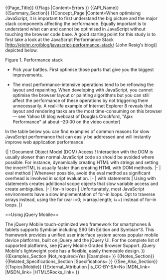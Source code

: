 {{Page_Title}}
{{Flags
|Content=Errors
}}
{{API_Name}}
{{Summary_Section}}
{{Concept_Page
|Content=When optimising JavaScript, it is important to first understand the big picture and the major stack components affecting the performance. Equally important is to understand what can and cannot be optimised in JavaScript without touching the browser code base. A good starting point for this study is to first take a look at the JavaScript Performance Stack [http://ejohn.org/blog/javascript-performance-stack/ (John Resig's blog)] depicted below.

Figure 1. Performance stack

- Pick your battles. First optimise those parts that give you the biggest improvements.

- The most performance-intensive operations tend to be reflowing the layout and repainting. When developing with JavaScript, you cannot optimise the browser layout or painting algorithms but you can still affect the performance of these operations by not triggering them unnecessarily. A real-life example of Internet Explorer 8 reveals that layout and rendering tasks are the most time-consuming on this browser — see Yahoo UI blog webcast of Douglas Crockford, "Ajax Performance" at about –20:00 on the video counter)

In the table below you can find examples of common reasons for slow JavaScript performance that can easily be addressed and will instantly improve web application performance.

{|
! Document Object Model (DOM) Access
! Interaction with the DOM is usually slower than normal JavaScript code so should be avoided where possible. For instance, dynamically creating HTML with strings and setting the innerHTML is usually faster than creating HTML with DOM methods.
|-
| eval method
| Whenever possible, avoid the eval method as significant overhead is involved in script evaluation.
|-
| with statements
| Using with statements creates additional scope objects that slow variable access and create ambiguities.
|-
| for-in loops
| Unfortunately, most JavaScript environments have a slow implementation of for-in loops. Opt to traverse arrays instead, using the for (var i=0; i<array.length; i++) instead of for-in loops.
|}

==Using jQuery Mobile==

The jQuery Mobile touch-optimized web framework for smartphones & tablets supports Symbian including S60 5th Edition and Symbian^3. This framework provides a unified user interface system across popular mobile device platforms, built on jQuery and the jQuery UI. For the complete list of supported platforms, see jQuery Mobile Graded Browser Support. jQuery Mobile's lightweight code has a flexible, easily themeable design.
}}
{{Examples_Section
|Not_required=Yes
|Examples=
}}
{{Notes_Section}}
{{Related_Specifications_Section
|Specifications=
}}
{{See_Also_Section}}
{{Topics|Mobile}}
{{External_Attribution
|Is_CC-BY-SA=No
|MDN_link=
|MSDN_link=
|HTML5Rocks_link=
}}